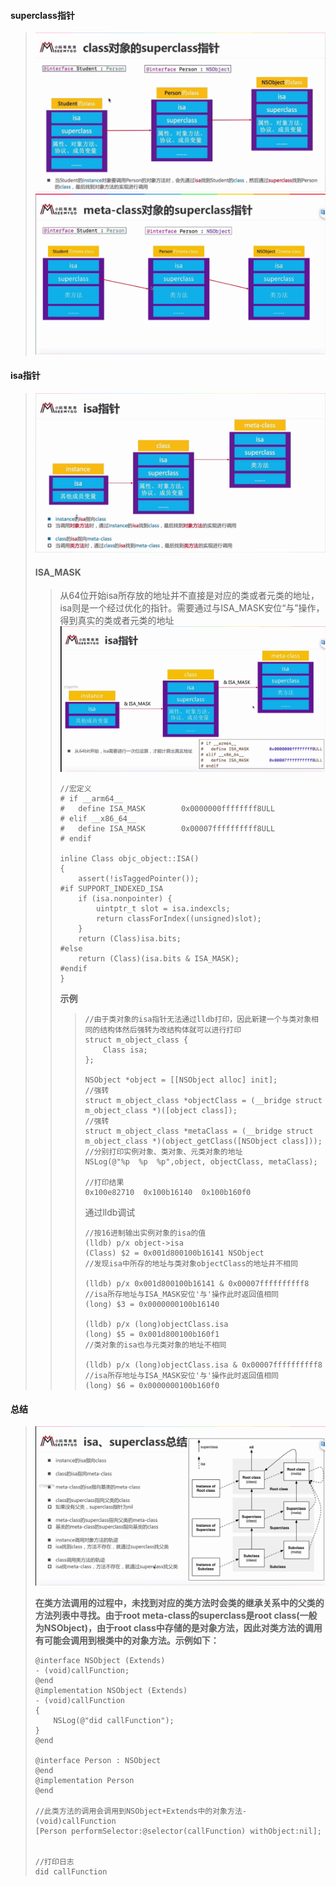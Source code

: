 #### superclass指针

> ![](/assets/class_superclass.png)![](/assets/meta-class_superclass.png)

#### **isa指针**

> #### ![](/assets/isa指针.png)
>
> #### ISA\_MASK
>
> > 从64位开始isa所存放的地址并不直接是对应的类或者元类的地址，isa则是一个经过优化的指针。需要通过与ISA\_MASK安位“与”操作，得到真实的类或者元类的地址![](/assets/isa_mask.png)
> >
> > ```
> > //宏定义
> > # if __arm64__
> > #   define ISA_MASK        0x0000000ffffffff8ULL
> > # elif __x86_64__
> > #   define ISA_MASK        0x00007ffffffffff8ULL
> > # endif
> >
> > inline Class objc_object::ISA() 
> > {
> >     assert(!isTaggedPointer()); 
> > #if SUPPORT_INDEXED_ISA
> >     if (isa.nonpointer) {
> >         uintptr_t slot = isa.indexcls;
> >         return classForIndex((unsigned)slot);
> >     }
> >     return (Class)isa.bits;
> > #else
> >     return (Class)(isa.bits & ISA_MASK);
> > #endif
> > }
> > ```
> >
> > **示例**
> >
> > > ```
> > > //由于类对象的isa指针无法通过lldb打印，因此新建一个与类对象相同的结构体然后强转为改结构体就可以进行打印
> > > struct m_object_class {
> > >     Class isa;
> > > };
> > >
> > > NSObject *object = [[NSObject alloc] init];
> > > //强转
> > > struct m_object_class *objectClass = (__bridge struct m_object_class *)([object class]);
> > > //强转
> > > struct m_object_class *metaClass = (__bridge struct m_object_class *)(object_getClass([NSObject class]));
> > > //分别打印实例对象、类对象、元类对象的地址
> > > NSLog(@"%p  %p  %p",object, objectClass, metaClass);
> > >
> > > //打印结果
> > > 0x100e82710  0x100b16140  0x100b160f0
> > > ```
> > >
> > > 通过lldb调试
> > >
> > > ```
> > > //按16进制输出实例对象的isa的值
> > > (lldb) p/x object->isa
> > > (Class) $2 = 0x001d800100b16141 NSObject                //发现isa中所存的地址与类对象objectClass的地址并不相同
> > >
> > > (lldb) p/x 0x001d800100b16141 & 0x00007ffffffffff8      //isa所存地址与ISA_MASK安位'与'操作此时返回值相同
> > > (long) $3 = 0x0000000100b16140  
> > >
> > > (lldb) p/x (long)objectClass.isa                    
> > > (long) $5 = 0x001d800100b160f1                          //类对象的isa也与元类对象的地址不相同
> > >
> > > (lldb) p/x (long)objectClass.isa & 0x00007ffffffffff8   //isa所存地址与ISA_MASK安位'与'操作此时返回值相同
> > > (long) $6 = 0x0000000100b160f0
> > > ```

#### 总结

> ![](/assets/isa_superclass.png)
>
> **在类方法调用的过程中，未找到对应的类方法时会类的继承关系中的父类的方法列表中寻找。由于root meta-class的superclass是root class\(一般为NSObject\)，由于root class中存储的是对象方法，因此对类方法的调用有可能会调用到根类中的对象方法。示例如下：**
>
> ```
> @interface NSObject (Extends)
> - (void)callFunction;
> @end
> @implementation NSObject (Extends)
> - (void)callFunction
> {
>     NSLog(@"did callFunction");
> }
> @end
>
> @interface Person : NSObject
> @end
> @implementation Person
> @end
>
> //此类方法的调用会调用到NSObject+Extends中的对象方法- (void)callFunction
> [Person performSelector:@selector(callFunction) withObject:nil];
>
>
> //打印日志
> did callFunction
> ```



